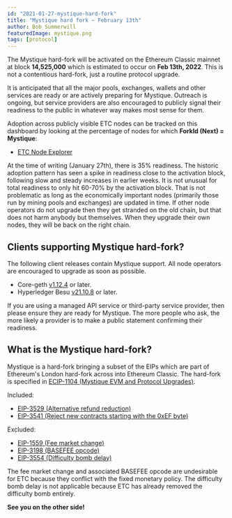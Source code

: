 ```yaml
---
id: "2021-01-27-mystique-hard-fork"
title: "Mystique hard fork ~ February 13th"
author: Bob Summerwill
featuredImage: mystique.png
tags: [protocol]
---
```


The Mystique hard-fork will be activated on the Ethereum Classic mainnet at block **14,525,000** which is estimated to occur on **Feb 13th, 2022**.
This is not a contentious hard-fork, just a routine protocol upgrade.

It is anticipated that all the major pools, exchanges, wallets and other
services are ready or are actively preparing for Mystique.
Outreach is ongoing, but service providers are also encouraged to
publicly signal their readiness to the public in whatever way makes
most sense for them.

Adoption across publicly visible ETC nodes can be tracked on this dashboard
by looking at the percentage of nodes for which **ForkId (Next) = Mystique**:

- [ETC Node Explorer](https://etclabscore.github.io/nodes-interface/)

At the time of writing (January 27th), there is 35% readiness. The historic
adoption pattern has seen a spike in readiness close to the activation block,
following slow and steady increases in earlier weeks. It is not unusual for
total readiness to only hit 60-70% by the activation block. That is not
problematic as long as the economically important nodes (primarily those run
by mining pools and exchanges) are updated in time. If other node operators
do not upgrade then they get stranded on the old chain, but that does not
harm anybody but themselves. When they upgrade their own nodes, they will
be back on the right chain.

## Clients supporting Mystique hard-fork?

The following client releases contain Mystique support. All node operators are encouraged to upgrade as soon as possible.

- Core-geth [v1.12.4](https://github.com/etclabscore/core-geth/releases) or later.
- Hyperledger Besu [v21.10.8](https://github.com/hyperledger/besu/releases) or later.

If you are using a managed API service or third-party service provider, then please ensure they are ready for Mystique. The more people who ask, the more
likely a provider is to make a public statement confirming their readiness.

## What is the Mystique hard-fork?

Mystique is a hard-fork bringing a subset of the EIPs which are part of
Ethereum's London hard-fork across into Ethereum Classic. The hard-fork
is specified in
[ECIP-1104 (Mystique EVM and Protocol Upgrades)](https://ecips.ethereumclassic.org/ECIPs/ecip-1104).

Included:

- [EIP-3529 (Alternative refund reduction)](https://eips.ethereum.org/EIPS/eip-3529)
- [EIP-3541 (Reject new contracts starting with the 0xEF byte)](https://eips.ethereum.org/EIPS/eip-3541)

Excluded:

- [EIP-1559 (Fee market change)](https://eips.ethereum.org/EIPS/eip-1559)
- [EIP-3198 (BASEFEE opcode)](https://eips.ethereum.org/EIPS/eip-3198)
- [EIP-3554 (Difficulty bomb delay)](https://eips.ethereum.org/EIPS/eip-3554)

The fee market change and associated BASEFEE opcode are undesirable for ETC
because they conflict with the fixed monetary policy. The difficulty bomb
delay is not applicable because ETC has already removed the difficulty bomb
entirely.

**See you on the other side!**
